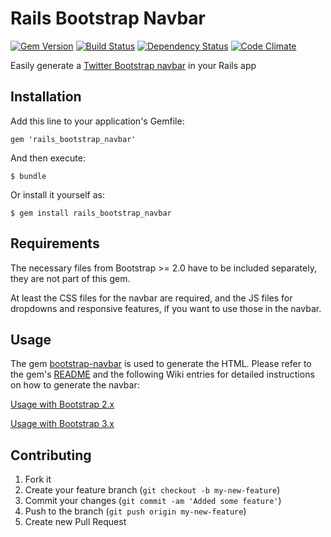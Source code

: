 # Rails Bootstrap Navbar

[![Gem Version](https://badge.fury.io/rb/rails_bootstrap_navbar.png)](http://badge.fury.io/rb/Rails-Bootstrap-Navbar)
[![Build Status](https://secure.travis-ci.org/julescopeland/Rails-Bootstrap-Navbar.png)](http://travis-ci.org/julescopeland/Rails-Bootstrap-Navbar)
[![Dependency Status](https://gemnasium.com/julescopeland/Rails-Bootstrap-Navbar.png)](https://gemnasium.com/julescopeland/Rails-Bootstrap-Navbar)
[![Code Climate](https://codeclimate.com/github/julescopeland/Rails-Bootstrap-Navbar.png)](https://codeclimate.com/github/julescopeland/Rails-Bootstrap-Navbar)

Easily generate a [Twitter Bootstrap navbar](http://twitter.github.io/bootstrap/components.html#navbar) in your Rails app

## Installation

Add this line to your application's Gemfile:

    gem 'rails_bootstrap_navbar'

And then execute:

    $ bundle

Or install it yourself as:

    $ gem install rails_bootstrap_navbar

## Requirements

The necessary files from Bootstrap >= 2.0 have to be included separately, they are not part of this gem.

At least the CSS files for the navbar are required, and the JS files for dropdowns and responsive features, if you want to use those in the navbar.

## Usage

The gem [bootstrap-navbar](https://github.com/krautcomputing/bootstrap-navbar) is used to generate the HTML. Please refer to the gem's [README](https://github.com/krautcomputing/bootstrap_navbar#usage) and the following Wiki entries for detailed instructions on how to generate the navbar:

[Usage with Bootstrap 2.x](https://github.com/krautcomputing/bootstrap-navbar/wiki/Usage-with-Bootstrap-2.x)

[Usage with Bootstrap 3.x](https://github.com/krautcomputing/bootstrap-navbar/wiki/Usage-with-Bootstrap-3.x)

## Contributing

1. Fork it
2. Create your feature branch (`git checkout -b my-new-feature`)
3. Commit your changes (`git commit -am 'Added some feature'`)
4. Push to the branch (`git push origin my-new-feature`)
5. Create new Pull Request
